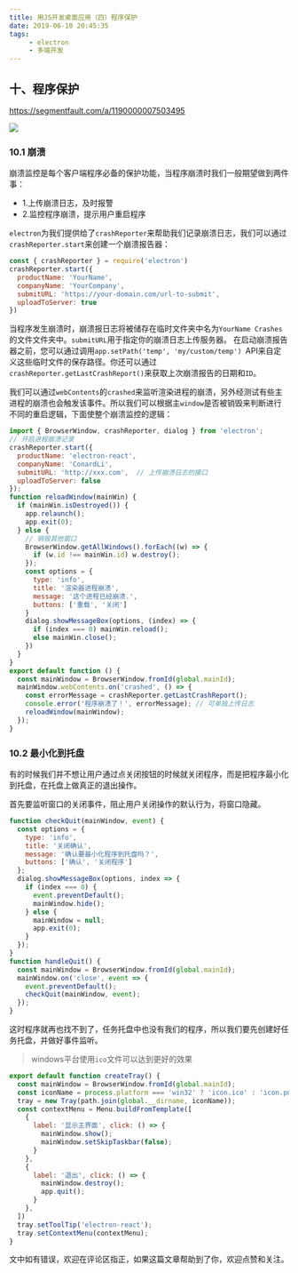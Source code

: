 ```yaml
---
title: 用JS开发桌面应用（四）程序保护
date: 2019-06-10 20:45:35
tags:
     - electron
     - 多端开发
---
```


## 十、程序保护

https://segmentfault.com/a/1190000007503495

![](http://www.conardli.top/img/electron/el_22_protect.gif)

###  10.1 崩溃

崩溃监控是每个客户端程序必备的保护功能，当程序崩溃时我们一般期望做到两件事：

- 1.上传崩溃日志，及时报警
- 2.监控程序崩溃，提示用户重启程序

`electron`为我们提供给了`crashReporter`来帮助我们记录崩溃日志，我们可以通过`crashReporter.start`来创建一个崩溃报告器：

```js
const { crashReporter } = require('electron')
crashReporter.start({
  productName: 'YourName',
  companyName: 'YourCompany',
  submitURL: 'https://your-domain.com/url-to-submit',
  uploadToServer: true
})
```

当程序发生崩溃时，崩溃报日志将被储存在临时文件夹中名为`YourName Crashes`的文件文件夹中。`submitURL`用于指定你的崩溃日志上传服务器。 在启动崩溃报告器之前，您可以通过调用`app.setPath('temp', 'my/custom/temp') `API来自定义这些临时文件的保存路径。你还可以通过`crashReporter.getLastCrashReport()`来获取上次崩溃报告的日期和`ID`。

我们可以通过`webContents`的`crashed`来监听渲染进程的崩溃，另外经测试有些主进程的崩溃也会触发该事件。所以我们可以根据主`window`是否被销毁来判断进行不同的重启逻辑，下面使整个崩溃监控的逻辑：

```js
import { BrowserWindow, crashReporter, dialog } from 'electron';
// 开启进程崩溃记录
crashReporter.start({
  productName: 'electron-react',
  companyName: 'ConardLi',
  submitURL: 'http://xxx.com',  // 上传崩溃日志的接口
  uploadToServer: false
});
function reloadWindow(mainWin) {
  if (mainWin.isDestroyed()) {
    app.relaunch();
    app.exit(0);
  } else {
    // 销毁其他窗口
    BrowserWindow.getAllWindows().forEach((w) => {
      if (w.id !== mainWin.id) w.destroy();
    });
    const options = {
      type: 'info',
      title: '渲染器进程崩溃',
      message: '这个进程已经崩溃.',
      buttons: ['重载', '关闭']
    }
    dialog.showMessageBox(options, (index) => {
      if (index === 0) mainWin.reload();
      else mainWin.close();
    })
  }
}
export default function () {
  const mainWindow = BrowserWindow.fromId(global.mainId);
  mainWindow.webContents.on('crashed', () => {
    const errorMessage = crashReporter.getLastCrashReport();
    console.error('程序崩溃了！', errorMessage); // 可单独上传日志
    reloadWindow(mainWindow);
  });
}
```

### 10.2 最小化到托盘

有的时候我们并不想让用户通过点关闭按钮的时候就关闭程序，而是把程序最小化到托盘，在托盘上做真正的退出操作。

首先要监听窗口的关闭事件，阻止用户关闭操作的默认行为，将窗口隐藏。

```js
function checkQuit(mainWindow, event) {
  const options = {
    type: 'info',
    title: '关闭确认',
    message: '确认要最小化程序到托盘吗？',
    buttons: ['确认', '关闭程序']
  };
  dialog.showMessageBox(options, index => {
    if (index === 0) {
      event.preventDefault();
      mainWindow.hide();
    } else {
      mainWindow = null;
      app.exit(0);
    }
  });
}
function handleQuit() {
  const mainWindow = BrowserWindow.fromId(global.mainId);
  mainWindow.on('close', event => {
    event.preventDefault();
    checkQuit(mainWindow, event);
  });
}
```

这时程序就再也找不到了，任务托盘中也没有我们的程序，所以我们要先创建好任务托盘，并做好事件监听。

> windows平台使用`ico`文件可以达到更好的效果

```js
export default function createTray() {
  const mainWindow = BrowserWindow.fromId(global.mainId);
  const iconName = process.platform === 'win32' ? 'icon.ico' : 'icon.png'
  tray = new Tray(path.join(global.__dirname, iconName));
  const contextMenu = Menu.buildFromTemplate([
    {
      label: '显示主界面', click: () => {
        mainWindow.show();
        mainWindow.setSkipTaskbar(false);
      }
    },
    {
      label: '退出', click: () => {
        mainWindow.destroy();
        app.quit();
      }
    },
  ])
  tray.setToolTip('electron-react');
  tray.setContextMenu(contextMenu);
}
```

文中如有错误，欢迎在评论区指正，如果这篇文章帮助到了你，欢迎点赞和关注。
 
 <comment/> 
 